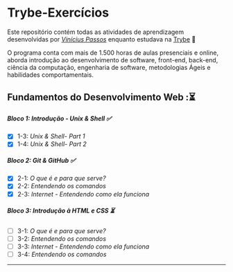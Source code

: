 # Trybe-Exercícios

Este repositório contém todas as atividades de aprendizagem desenvolvidas por _[Vinícius Passos](https://www.linkedin.com/in/viniciusopassos/)_ enquanto estudava na [Trybe](https://www.betrybe.com/) :rocket:

O programa conta com mais de 1.500 horas de aulas presenciais e online, aborda introdução ao desenvolvimento de software, front-end, back-end, ciência da computação, engenharia de software, metodologias Ágeis e habilidades comportamentais.

## Fundamentos do Desenvolvimento Web ::hourglass_flowing_sand:

#####  Bloco 1: Introdução - Unix & Shell :white_check_mark:

- [x] 1-3: _Unix & Shell- Part 1_
- [x] 1-4: _Unix & Shell- Part 2_

#####  Bloco 2: Git & GitHub :white_check_mark:

- [x] 2-1: _O que é e para que serve?_
- [x] 2-2: _Entendendo os comandos_
- [x] 2-3: _Internet - Entendendo como ela funciona_

#####  Bloco 3: Introdução à HTML e CSS :hourglass_flowing_sand:

- [ ] 3-1: _O que é e para que serve?_
- [ ] 3-2: _Entendendo os comandos_
- [ ] 3-3: _Internet - Entendendo como ela funciona_
- [ ] 3-4: _Entendendo os comandos_

---

